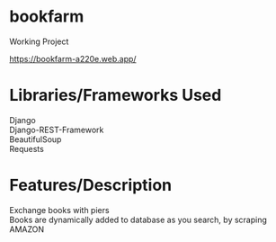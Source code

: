 # bookfarm
Working Project  
  
https://bookfarm-a220e.web.app/  
# Libraries/Frameworks Used
Django  
Django-REST-Framework  
BeautifulSoup  
Requests  
# Features/Description
Exchange books with piers  
Books are dynamically added to database as you search, by scraping AMAZON
